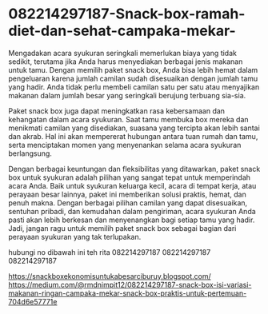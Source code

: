 # 082214297187-Snack-box-ramah-diet-dan-sehat-campaka-mekar-
Mengadakan acara syukuran seringkali memerlukan biaya yang tidak sedikit, terutama jika Anda harus menyediakan berbagai jenis makanan untuk tamu. Dengan memilih paket snack box, Anda bisa lebih hemat dalam pengeluaran karena jumlah camilan sudah disesuaikan dengan jumlah tamu yang hadir. Anda tidak perlu membeli camilan satu per satu atau menyajikan makanan dalam jumlah besar yang seringkali berujung terbuang sia-sia.

Paket snack box juga dapat meningkatkan rasa kebersamaan dan kehangatan dalam acara syukuran. Saat tamu membuka box mereka dan menikmati camilan yang disediakan, suasana yang tercipta akan lebih santai dan akrab. Hal ini akan mempererat hubungan antara tuan rumah dan tamu, serta menciptakan momen yang menyenankan selama acara syukuran berlangsung.

Dengan berbagai keuntungan dan fleksibilitas yang ditawarkan, paket snack box untuk syukuran adalah pilihan yang sangat tepat untuk memperindah acara Anda. Baik untuk syukuran keluarga kecil, acara di tempat kerja, atau perayaan besar lainnya, paket ini memberikan solusi praktis, hemat, dan penuh makna. Dengan berbagai pilihan camilan yang dapat disesuaikan, sentuhan pribadi, dan kemudahan dalam pengiriman, acara syukuran Anda pasti akan lebih berkesan dan menyenangkan bagi setiap tamu yang hadir. Jadi, jangan ragu untuk memilih paket snack box sebagai bagian dari perayaan syukuran yang tak terlupakan.

hubungi no dibawah ini 
teh rita
082214297187
082214297187
082214297187

https://snackboxekonomisuntukabesarciburuy.blogspot.com/
https://medium.com/@rmdnimpit12/082214297187-snack-box-isi-variasi-makanan-ringan-campaka-mekar-snack-box-praktis-untuk-pertemuan-704d6e57771e
